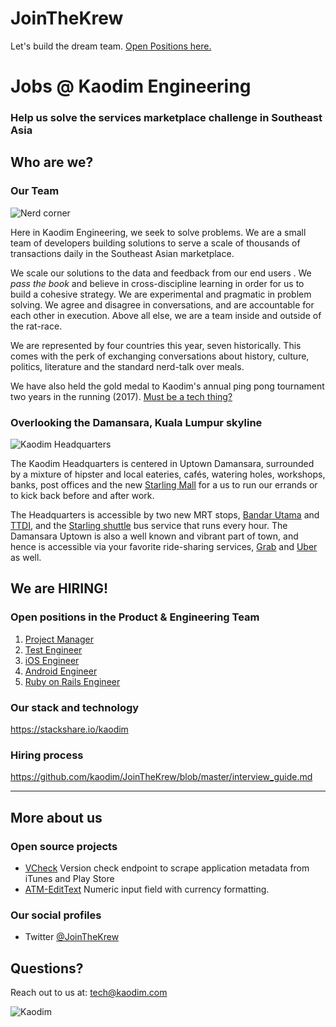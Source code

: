 # JoinTheKrew
Let's build the dream team. [Open Positions here.](#open-positions-in-the-product--engineering-team)


# Jobs @ Kaodim Engineering

### Help us solve the services marketplace challenge in Southeast Asia


## Who are we?


### Our Team

![Nerd corner](https://lh3.googleusercontent.com/xzreoy9KOmeVF7AF8GukdQ3k6Q0nGYQBKkN6_R36KstxSmkWushsTfeGKxd0oX1T1kv-ynHO5quI7YINSVwNUWMua32fIU_aGC985olZi9bPRShOyaq15S8KLf120x-14h9ER3Gbjg=w1280-h960-no)

Here in Kaodim Engineering, we seek to solve problems. We are a small team of developers building solutions to serve a scale of thousands of transactions daily in the Southeast Asian marketplace. 

We scale our solutions to the data and feedback from our end users . We *pass the book* and believe in cross-discipline learning in order for us to build a cohesive strategy. We are experimental and pragmatic in problem solving. We agree and disagree in conversations, and are accountable for each other in execution. Above all else, we are a team inside and outside of the rat-race.

We are represented by four countries this year, seven historically. This comes with the perk of exchanging conversations about history, culture, politics, literature and the standard nerd-talk over meals. 

We have also held the gold medal to Kaodim's annual ping pong tournament two years in the running (2017). [Must be a tech thing?](http://jamesyu.org/2009/01/11/why-table-tennis-is-a-great-hacker-sport/)


### Overlooking the Damansara, Kuala Lumpur skyline

![Kaodim Headquarters](https://lh3.googleusercontent.com/BRjwGrcSH0Q4tl4_bMYkQUd11A8XWh23TC-FViqwcQc5l-PnKZuoXzsIUoi-LJhqRktkZf2Td4LPKqtz2ye2UPyPKXu2lYnWVffM2nSP25xOhMWSGZVmDniDccb2HTIXttEnefqEqnr7GaGAueV3pRe0J7KJFIlNjg5QLJPed4Dh_vOcFz9LlT0ddSoqhluFaHJbO-HFm36-pHhXF9QD3sjQM3Spbwa4rQj67W2mTLeoVLovqwAcI6ejKPaFAeNrJuo2jpRTTyyWsvPBB0aAao25z2vfoyBgm-4BsNH4wLyqoTxk0g982vSQ-hE-LxQ6WYWVqDSqzo4rtpBEE3McR_fsIv_lPyzXs4-I3gk1JeG9JgJS8MzFYGOeRQr_gI1fQAs9wbeFlqC4myKFWCkRYFVLSvwpFnWGjMikP1VFeduF3MDKh11_CsuzrQCrzrwPkqAO9R2ZJUHLN2X429AA0dq-gunau2qDq0u0E-ft1M_P5iLaO9i0rH7XXmQYs84UtZtOiK4PEbehfid1hZEmYfbTLnL1HNe_D3PMFpratZpgOcSFMJQbwnwxWTgwCNNKHzvVjHvsGWErs85cpUO6GlAosxC5QkDifNNnl-OlKIVhTnTyyXqMJ-4x7j3X68Bxk3e3VMDTVoyYg1vqsSZ7EOl6zv2aEbXyDh0dnnbV3Y9lpQ=w1613-h960-no)

The Kaodim Headquarters is centered in Uptown Damansara, surrounded by a mixture of hipster and local eateries, cafés, watering holes, workshops, banks, post offices and the new [Starling Mall](https://www.thestarling.com.my/) for a us to run our errands or to kick back before and after work.

The Headquarters is accessible by two new MRT stops, [Bandar Utama](http://www.mrt.com.my/stations/Bandar_Utama_Station.htm) and [TTDI](http://www.mrt.com.my/stations/Taman_Tun_Dr_Ismail_Station.htm), and the [Starling shuttle](http://www.duptown.com/getting-to/public-transport) bus service that runs every hour. The Damansara Uptown is also a well known and vibrant part of town, and hence is accessible via your favorite ride-sharing services, [Grab](https://www.grab.com/my/) and [Uber](https://www.uber.com/en-MY/cities/kuala-lumpur/) as well.


<!--
---
## Why to join a startup?
-->

## We are HIRING! 
### Open positions in the Product & Engineering Team 

1. [Project Manager](http://careers.kaodim.com/posts/project-manager)
1. [Test Engineer](http://careers.kaodim.com/posts/quality-assurance-engineer)
1. [iOS Engineer](http://careers.kaodim.com/posts/ios-mobile-application-engineer)
1. [Android Engineer](http://careers.kaodim.com/posts/android-engineer-regional)
1. [Ruby on Rails Engineer](http://careers.kaodim.com/posts/back-end-developer)

<!--
### Our core values
--->

<!--
### Why should you join us? 
### We are agile 
-->

### Our stack and technology
https://stackshare.io/kaodim


### Hiring process
https://github.com/kaodim/JoinTheKrew/blob/master/interview_guide.md

<!--
### Compensation and perks 
-->
---

## More about us
### Open source projects

* [VCheck](https://github.com/kaodim/store-scrape)
    Version check endpoint to scrape application metadata from iTunes and Play Store
* [ATM-EditText](https://github.com/kaodim/ATM-EditText)
    Numeric input field with currency formatting.
    
### Our social profiles
* Twitter [@JoinTheKrew](https://twitter.com/JoinTheKrew)

## Questions?
Reach out to us at: [tech@kaodim.com](mailto:tech@kaodim.com)

![Kaodim](https://d2h27eox9il2f2.cloudfront.net/kaodim-logo-small-red%402x.png)
